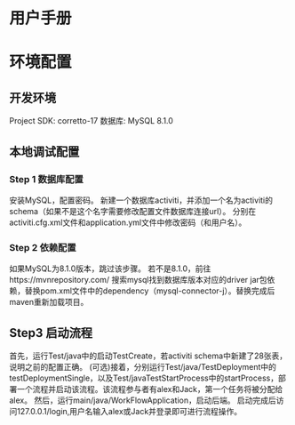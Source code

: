 # 用户手册
# 环境配置
## 开发环境
Project SDK: corretto-17
数据库: MySQL 8.1.0
## 本地调试配置
### Step 1 数据库配置
安装MySQL，配置密码。
新建一个数据库activiti，并添加一个名为activiti的schema（如果不是这个名字需要修改配置文件数据库连接url）。
分别在activiti.cfg.xml文件和application.yml文件中修改密码（和用户名）。
### Step 2 依赖配置
如果MySQL为8.1.0版本，跳过该步骤。
若不是8.1.0，前往https://mvnrepository.com/ 搜索mysql找到数据库版本对应的driver jar包依赖，替换pom.xml文件中的dependency（mysql-connector-j）。替换完成后maven重新加载项目。
## Step3 启动流程
首先，运行Test/java中的启动TestCreate，若activiti schema中新建了28张表，说明之前的配置正确。
(可选)接着，分别运行Test/java/TestDeployment中的testDeploymentSingle，以及Test/javaTestStartProcess中的startProcess，部署一个流程并启动该流程。该流程参与者有alex和Jack，第一个任务将被分配给alex。
然后，运行main/java/WorkFlowApplication，启动后端。
启动完成后访问127.0.0.1/login,用户名输入alex或Jack并登录即可进行流程操作。
